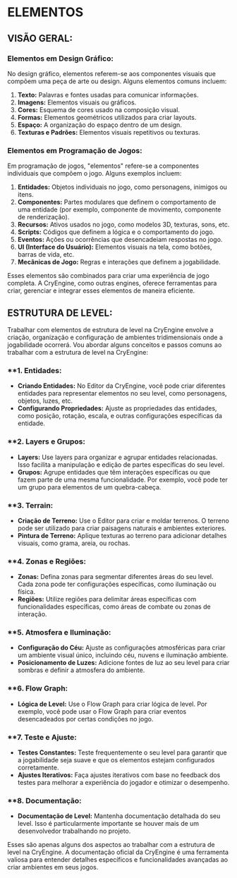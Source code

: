 # ELEMENTOS
## VISÃO GERAL:
### Elementos em Design Gráfico:
No design gráfico, elementos referem-se aos componentes visuais que compõem uma peça de arte ou design. Alguns elementos comuns incluem:

1. **Texto:** Palavras e fontes usadas para comunicar informações.
2. **Imagens:** Elementos visuais ou gráficos.
3. **Cores:** Esquema de cores usado na composição visual.
4. **Formas:** Elementos geométricos utilizados para criar layouts.
5. **Espaço:** A organização do espaço dentro de um design.
6. **Texturas e Padrões:** Elementos visuais repetitivos ou texturas.

### Elementos em Programação de Jogos:
Em programação de jogos, "elementos" refere-se a componentes individuais que compõem o jogo. Alguns exemplos incluem:

1. **Entidades:** Objetos individuais no jogo, como personagens, inimigos ou itens.
2. **Componentes:** Partes modulares que definem o comportamento de uma entidade (por exemplo, componente de movimento, componente de renderização).
3. **Recursos:** Ativos usados no jogo, como modelos 3D, texturas, sons, etc.
4. **Scripts:** Códigos que definem a lógica e o comportamento do jogo.
5. **Eventos:** Ações ou ocorrências que desencadeiam respostas no jogo.
6. **UI (Interface do Usuário):** Elementos visuais na tela, como botões, barras de vida, etc.
7. **Mecânicas de Jogo:** Regras e interações que definem a jogabilidade.

Esses elementos são combinados para criar uma experiência de jogo completa. A CryEngine, como outras engines, oferece ferramentas para criar, gerenciar e integrar esses elementos de maneira eficiente.

## ESTRUTURA DE LEVEL:
Trabalhar com elementos de estrutura de level na CryEngine envolve a criação, organização e configuração de ambientes tridimensionais onde a jogabilidade ocorrerá. Vou abordar alguns conceitos e passos comuns ao trabalhar com a estrutura de level na CryEngine:

### **1. **Entidades:**
   - **Criando Entidades:** No Editor da CryEngine, você pode criar diferentes entidades para representar elementos no seu level, como personagens, objetos, luzes, etc.
   - **Configurando Propriedades:** Ajuste as propriedades das entidades, como posição, rotação, escala, e outras configurações específicas da entidade.

### **2. **Layers e Grupos:**
   - **Layers:** Use layers para organizar e agrupar entidades relacionadas. Isso facilita a manipulação e edição de partes específicas do seu level.
   - **Grupos:** Agrupe entidades que têm interações específicas ou que fazem parte de uma mesma funcionalidade. Por exemplo, você pode ter um grupo para elementos de um quebra-cabeça.

### **3. **Terrain:**
   - **Criação de Terreno:** Use o Editor para criar e moldar terrenos. O terreno pode ser utilizado para criar paisagens naturais e ambientes exteriores.
   - **Pintura de Terreno:** Aplique texturas ao terreno para adicionar detalhes visuais, como grama, areia, ou rochas.

### **4. **Zonas e Regiões:**
   - **Zonas:** Defina zonas para segmentar diferentes áreas do seu level. Cada zona pode ter configurações específicas, como iluminação ou física.
   - **Regiões:** Utilize regiões para delimitar áreas específicas com funcionalidades específicas, como áreas de combate ou zonas de interação.

### **5. **Atmosfera e Iluminação:**
   - **Configuração do Céu:** Ajuste as configurações atmosféricas para criar um ambiente visual único, incluindo céu, nuvens e iluminação ambiente.
   - **Posicionamento de Luzes:** Adicione fontes de luz ao seu level para criar sombras e definir a atmosfera do ambiente.

### **6. **Flow Graph:**
   - **Lógica de Level:** Use o Flow Graph para criar lógica de level. Por exemplo, você pode usar o Flow Graph para criar eventos desencadeados por certas condições no jogo.

### **7. **Teste e Ajuste:**
   - **Testes Constantes:** Teste frequentemente o seu level para garantir que a jogabilidade seja suave e que os elementos estejam configurados corretamente.
   - **Ajustes Iterativos:** Faça ajustes iterativos com base no feedback dos testes para melhorar a experiência do jogador e otimizar o desempenho.

### **8. **Documentação:**
   - **Documentação de Level:** Mantenha documentação detalhada do seu level. Isso é particularmente importante se houver mais de um desenvolvedor trabalhando no projeto.

Esses são apenas alguns dos aspectos ao trabalhar com a estrutura de level na CryEngine. A documentação oficial da CryEngine é uma ferramenta valiosa para entender detalhes específicos e funcionalidades avançadas ao criar ambientes em seus jogos.

